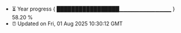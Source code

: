 - ⏳ Year progress { █████████████████▁▁▁▁▁▁▁▁▁▁▁▁▁ } 58.20 %
- ⏰ Updated on Fri, 01 Aug 2025 10:30:12 GMT

